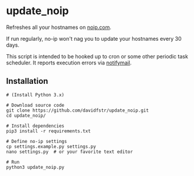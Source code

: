 # update_noip

Refreshes all your hostnames on [noip.com].

If run regularly, no-ip won't nag you to update your hostnames every 30 days.

This script is intended to be hooked up to cron or some other periodic task scheduler. It reports execution errors via [notifymail].

[noip.com]: https://www.noip.com/
[notifymail]: https://github.com/davidfstr/notifymail

## Installation

```
# (Install Python 3.x)

# Download source code
git clone https://github.com/davidfstr/update_noip.git
cd update_noip/

# Install dependencies
pip3 install -r requirements.txt

# Define no-ip settings
cp settings.example.py settings.py
nano settings.py  # or your favorite text editor

# Run
python3 update_noip.py
```
